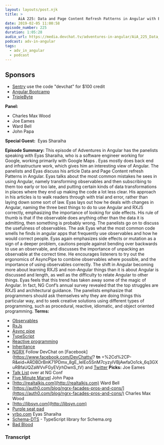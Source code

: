 ```yaml
---
layout: layouts/post.njk
title: >
      AiA 225: Data and Page Content Refresh Patterns in Angular with Eyas Sharaiha
date: 2019-02-05 11:00:58
episode_number: 225
duration: 1:05:28
audio_url: https://media.devchat.tv/adventures-in-angular/AiA_225_Data_and_Page_Content_Refresh_patterns_in_Angular_with_Eyas_Sharaiha.mp3
podcast: adv-in-angular
tags: 
  - adv_in_angular
  - podcast
---
```


## **Sponsors**

- [Sentry](http://sentry.io)&nbsp;use the code "devchat" for $100 credit
- [Angular Bootcamp](https://angularbootcamp.com)
- [TripleByte](https://triplebyte.com/angular)

**Panel:**

- Charles Max Wood
- Joe Eames
- Ward Bell
- John Papa

**Special Guest:** &nbsp;Eyas Sharaiha

**Episode Summary:** This episode of Adventures in Angular has the panelists speaking with Eyas Sharaiha, who is a software engineer working for Google, working primarily with Google Maps . Eyas mostly does back end and infrastructure work, which gives him an interesting view of Angular. The panelists and Eyas discuss his article Data and Page Content refresh Patterns in Angular. Eyas talks about the most common mistakes he sees in using Angular, namely transforming observables and then subscribing to them too early or too late, and putting certain kinds of data transformations in places where they end up making the code a lot less clear. His approach in his articles is to walk readers through with trial and error, rather than laying down some sort of law. Eyas lays out how he deals with changes in Angular, naming the three best things to do to use Angular and RXJS correctly, emphasizing the importance of looking for side effects. His rule of thumb is that if the observable does anything other than the data it is admitting, then something is probably wrong. The panelists go on to discuss the usefulness of observables. The ask Eyas what the most common code smells he finds in angular apps that frequently use observables and how he would correct people. Eyas again emphasizes side effects or mutation as a sign of a deeper problem, cautions people against bending over backwards to use an observable, and discusses the importance of unpacking an observable at the correct time. He encourages listeners to try out the ergonomics of AsyncPipe to combine observables where possible, and the importance of using observables correctly. The shift in Angular becoming more about learning RXJS and non-Angular things than it is about Angular is discussed and length, as well as the difficulty to relate Angular to other things. Eyas feels that this trend has taken away some of the magic of Angular. In fact, NG Conf’s annual survey revealed that the top struggles are RXJS and architectural guidance. The panelists emphasize that programmers should ask themselves why they are doing things this particular way, and to seek creative solutions using different types of programming, such as procedural, reactive, idiomatic, and object oriented programming. **Terms:**
- [Observables](https://angular.io/guide/observables)
- [RxJs](https://angular.io/guide/rx-library)
- [Async pipe](https://angular.io/api/common/AsyncPipe)
- [TypeScript](https://github.com/Microsoft/TypeScript)
- [Reactive programming](https://gist.github.com/staltz/868e7e9bc2a7b8c1f754)
- [Inheritance](https://en.wikipedia.org/wiki/Inheritance_(object-oriented_programming))
- [NGRX](https://github.com/ngrx/platform)
Follow DevChat on [Facebook](https://www.facebook.com/DevChattv/? __tn__ =%2Cd%2CP-R&eid=ARDBDrBnK71PDmx_8gE_IeIEo5SnM7cyzylVBjAwfaOo1ck_6q3GXuRBfaUQZaWVvFGyEVjrhDwnS_tV) and [Twitter](https://twitter.com/devchattv?lang=en) **Picks:** Joe Eames
- [Talk List](https://www.ng-conf.org/schedule/) over at NG Conf
- [Five Minute Marvel](https://www.amazon.com/Spin-Master-Games-Fast-Paced-Cooperative/dp/B07B81RSZX/ref=sr_1_1?ie=UTF8&qid=1548462018&sr=8-1&linkCode=ll1&tag=devchattv-20&linkId=f06bfe7482dca8bb751ed6d7cc86e2ab&language=en_U)
John Papa
- [http://realtalkjs.com](http://realtalkjs.com)
Ward Bell&nbsp;
- [https://auth0.com/blog/ngrx-facades-pros-and-cons/](https://auth0.com/blog/ngrx-facades-pros-and-cons/)
Charles Max Wood
- [http://libsyn.com](http://libsyn.com)
- [Purple seat pad](https://www.amazon.com/Purple-Portable-Seat-Cushion-Relieving/dp/B01CKMP10E/ref=sr_1_1_sspa?ie=UTF8&qid=1548462018&sr=8-1&linkCode=ll1&tag=devchattv-20&linkId=f06bfe7482dca8bb751ed6d7cc86e2ab&language=en_U)
- [vrbo.com](https://www.vrbo.com/)
Eyas Sharaiha
- [Schema-DTS](https://github.com/google/schema-dts)&nbsp;- TypeScript library for Schema.org
- [Bad Blood](https://www.goodreads.com/book/show/37976541-bad-blood)


### Transcript


